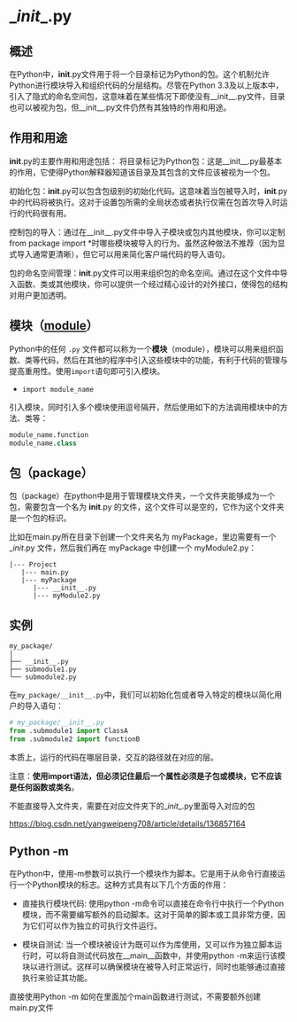 # \__init__.py

## 概述

在Python中，__init__.py文件用于将一个目录标记为Python的包。这个机制允许Python进行模块导入和组织代码的分层结构。尽管在Python 3.3及以上版本中，引入了隐式的命名空间包，这意味着在某些情况下即使没有__init__.py文件，目录也可以被视为包，但__init__.py文件仍然有其独特的作用和用途。

## 作用和用途

__init__.py的主要作用和用途包括：
将目录标记为Python包：这是__init__.py最基本的作用，它使得Python解释器知道该目录及其包含的文件应该被视为一个包。

初始化包：__init__.py可以包含包级别的初始化代码。这意味着当包被导入时，__init__.py中的代码将被执行。这对于设置包所需的全局状态或者执行仅需在包首次导入时运行的代码很有用。

控制包的导入：通过在__init__.py文件中导入子模块或包内其他模块，你可以定制from package import *时哪些模块被导入的行为。虽然这种做法不推荐（因为显式导入通常更清晰），但它可以用来简化客户端代码的导入语句。

包的命名空间管理：__init__.py文件可以用来组织包的命名空间。通过在这个文件中导入函数、类或其他模块，你可以提供一个经过精心设计的对外接口，使得包的结构对用户更加透明。



## 模块（[module](https://so.csdn.net/so/search?q=module&spm=1001.2101.3001.7020)）

Python中的任何 `.py` 文件都可以称为一个**模块**（module），模块可以用来组织函数、类等代码，然后在其他的程序中引入这些模块中的功能，有利于代码的管理与提高重用性。使用`import`语句即可引入模块。

- `import module_name`

引入模块，同时引入多个模块使用逗号隔开，然后使用如下的方法调用模块中的方法、类等：

```python
module_name.function
module_name.class
```

## 包（package）

包（package）在python中是用于管理模块文件夹，一个文件夹能够成为一个包，需要包含一个名为 __init__.py 的文件，这个文件可以是空的，它作为这个文件夹是一个包的标识。

比如在main.py所在目录下创建一个文件夹名为 myPackage，里边需要有一个 __init_.py 文件，然后我们再在 myPackage 中创建一个 myModule2.py：

```
|--- Project
   |--- main.py
   |--- myPackage
      |--- __init__.py
      |--- myModule2.py
```



## 实例

```text
my_package/
│
├── __init__.py
├── submodule1.py
└── submodule2.py
```

在`my_package/__init__.py`中，我们可以初始化包或者导入特定的模块以简化用户的导入语句：

```python
# my_package/__init__.py
from .submodule1 import ClassA
from .submodule2 import functionB


```

本质上，运行的代码在哪层目录，交互的路径就在对应的层。

注意：**使用import语法，但必须记住最后一个属性必须是子包或模块，它不应该是任何函数或类名**。



不能直接导入文件夹，需要在对应文件夹下的\__init__.py里面导入对应的包

https://blog.csdn.net/yangweipeng708/article/details/136857164



## Python -m



在Python中，使用-m参数可以执行一个模块作为脚本。它是用于从命令行直接运行一个Python模块的标志。这种方式具有以下几个方面的作用：

* 直接执行模块代码: 使用python -m命令可以直接在命令行中执行一个Python模块，而不需要编写额外的启动脚本。这对于简单的脚本或工具非常方便，因为它们可以作为独立的可执行文件运行。

* 模块自测试: 当一个模块被设计为既可以作为库使用，又可以作为独立脚本运行时，可以将自测试代码放在__main__函数中，并使用python -m来运行该模块以进行测试。这样可以确保模块在被导入时正常运行，同时也能够通过直接执行来验证其功能。
  

直接使用Python -m 如何在里面加个main函数进行测试，不需要额外创建main.py文件